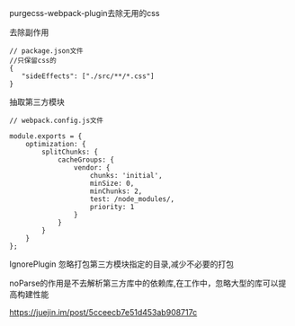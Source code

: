 purgecss-webpack-plugin去除无用的css

去除副作用
```
// package.json文件
//只保留css的
{
   "sideEffects": ["./src/**/*.css"]
}
```

抽取第三方模块
```
// webpack.config.js文件

module.exports = {
    optimization: {
        splitChunks: {
            cacheGroups: {
                vendor: {
                    chunks: 'initial',
                    minSize: 0,
                    minChunks: 2,
                    test: /node_modules/,
                    priority: 1
                }
            }
        }
    }
};
```

IgnorePlugin 忽略打包第三方模块指定的目录,减少不必要的打包

noParse的作用是不去解析第三方库中的依赖库,在工作中，忽略大型的库可以提高构建性能

https://juejin.im/post/5cceecb7e51d453ab908717c


